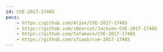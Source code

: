```yaml
---
id: CVE-2017-17485
pocs:
    - https://github.com/Al1ex/CVE-2017-17485
    - https://github.com/iBearcat/Jackson-CVE-2017-17485
    - https://github.com/tafamace/CVE-2017-17485
    - https://github.com/x7iaob/cve-2017-17485
---
```

